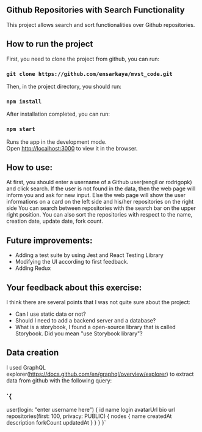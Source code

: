 **Github Repositories with Search Functionality**
-
This project allows search and sort functionalities over Github repositories.

**How to run the project**
-
First, you need to clone the project from github, you can run:
### `git clone https://github.com/ensarkaya/mvst_code.git`
Then, in the project directory, you should run:
### `npm install`
After installation completed, you can run:
### `npm start`
Runs the app in the development mode.\
Open [http://localhost:3000](http://localhost:3000) to view it in the browser.

**How to use:**
-
At first, you should enter a username of a Github user(rengil or rodrigopk) and click search. 
If the user is not found in the data, then the web page will inform you and ask for new input.
Else the web page will show the user informations on a card on the left side and his/her repositories on the right side
You can search between repositories with the search bar on the upper right position.
You can also sort the repositories with respect to the name, creation date, update date, fork count.

**Future improvements:**
-
- Adding a test suite by using Jest and React Testing Library
- Modifying the UI according to first feedback.
- Adding Redux 

**Your feedback about this exercise:**
-
I think there are several points that I was not quite sure about the project:
- Can I use static data or not?
- Should I need to add a backend server and a database?
- What is a storybook, I found a open-source library that is called Storybook. Did you mean "use Storybook library"?

**Data creation**
-
I used GraphQL explorer(https://docs.github.com/en/graphql/overview/explorer) to extract data from github with the following query:
### `{
  user(login: "enter username here") {
    id
    name
    login
    avatarUrl
    bio
    url
     repositories(first: 100, privacy: PUBLIC) {
      nodes {
        name
        createdAt
        description
        forkCount
        updatedAt
      }
    }
  }
}`
